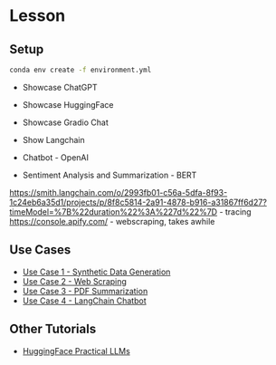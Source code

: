 # Lesson

## Setup

```bash
conda env create -f environment.yml
```


- Showcase ChatGPT
- Showcase HuggingFace
- Showcase Gradio Chat
- Show Langchain


- Chatbot - OpenAI
- Sentiment Analysis and Summarization - BERT

https://smith.langchain.com/o/2993fb01-c56a-5dfa-8f93-1c24eb6a35d1/projects/p/8f8c5814-2a91-4878-b916-a31867ff6d27?timeModel=%7B%22duration%22%3A%227d%22%7D - tracing
https://console.apify.com/ - webscraping, takes awhile

## Use Cases

- [Use Case 1 - Synthetic Data Generation](https://python.langchain.com/docs/use_cases/data_generation/)
- [Use Case 2 - Web Scraping](https://python.langchain.com/docs/use_cases/web_scraping/)
- [Use Case 3 - PDF Summarization](https://github.com/EnkrateiaLucca/summarization_with_langchain/blob/main/pdf_summarization_app.py)
- [Use Case 4 - LangChain Chatbot](https://medium.com/@shrinath.suresh/building-an-interactive-streaming-chatbot-with-langchain-transformers-and-gradio-93b97378353e)

## Other Tutorials

- [HuggingFace Practical LLMs](https://mariani.ai/llm-apps-with-huggingface-a-practical-introduction/)
